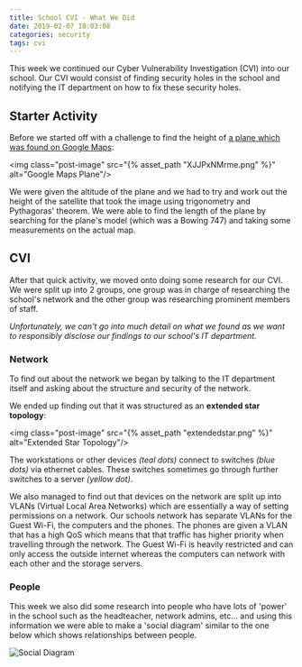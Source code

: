 ```yaml
---
title: School CVI - What We Did
date: 2019-02-07 18:03:08
categories: security
tags: cvi
---
```

This week we continued our Cyber Vulnerability Investigation (CVI) into our school. Our CVI would consist of finding security holes in the school and notifying the IT department on how to fix these security holes.

## Starter Activity

Before we started off with a challenge to find the height of [a plane which was found on Google Maps](https://www.google.co.uk/maps/@50.8596956,-0.6538771,520m/data=!3m1!1e3):

<img class="post-image" src="{% asset_path "XJJPxNMrme.png" %}" alt="Google Maps Plane"/>

We were given the altitude of the plane and we had to try and work out the height of the satellite that took the image using trigonometry and Pythagoras' theorem. We were able to find the length of the plane by searching for the plane's model (which was a Bowing 747) and taking some measurements on the actual map.

## CVI

After that quick activity, we moved onto doing some research for our CVI. We were split up into 2 groups, one group was in charge of researching the school's network and the other group was researching prominent members of staff.

*Unfortunately, we can't go into much detail on what we found as we want to responsibly disclose our findings to our school's IT department.*

### Network
To find out about the network we began by talking to the IT department itself and asking about the structure and security of the network.

We ended up finding out that it was structured as an **extended star topology**:

<img class="post-image" src="{% asset_path "extendedstar.png" %}" alt="Extended Star Topology"/>

The workstations or other devices *(teal dots)* connect to switches *(blue dots)* via ethernet cables. These switches sometimes go through further switches to a server *(yellow dot)*.

We also managed to find out that devices on the network are split up into VLANs (Virtual Local Area Networks) which are essentially a way of setting permissions on a network. Our schools network has separate VLANs for the Guest Wi-Fi, the computers and the phones. The phones are given a VLAN that has a high QoS which means that that traffic has higher priority when travelling through the network. The Guest Wi-Fi is heavily restricted and can only access the outside internet whereas the computers can network with each other and the storage servers.

### People
This week we also did some research into people who have lots of 'power' in the school such as the headteacher, network admins, etc... and using this information we were able to make a 'social diagram' similar to the one below which shows relationships between people.

<img class="post-image" src="https://i0.wp.com/iheartwallstreet.com/wp-content/uploads/2011/04/picture-99.png" alt="Social Diagram">